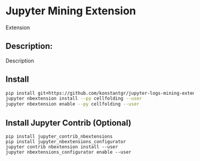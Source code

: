 # Jupyter Mining Extension
Extension

## Description:
Description

## Install
```bash
pip install git+https://github.com/konstantgr/jupyter-logs-mining-extension.git@python_extension
jupyter nbextension install --py cellfolding --user
jupyter nbextension enable --py cellfolding --user 
```

## Install Jupyter Contrib (Optional)
```
pip install jupyter_contrib_nbextensions
pip install jupyter_nbextensions_configurator
jupyter contrib nbextension install --user 
jupyter nbextensions_configurator enable --user
```
